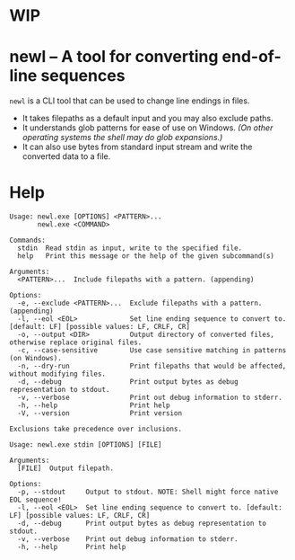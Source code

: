 # WIP

# newl – A tool for converting end-of-line sequences

`newl` is a CLI tool that can be used to change line endings in files.<br>

- It takes filepaths as a default input and you may also exclude paths.<br>
- It understands glob patterns for ease of use on Windows.
  _(On other operating systems the shell may do glob expansions.)_
- It can also use bytes from standard input stream and write the converted data to a file.

# Help

```
Usage: newl.exe [OPTIONS] <PATTERN>...
       newl.exe <COMMAND>

Commands:
  stdin  Read stdin as input, write to the specified file.
  help   Print this message or the help of the given subcommand(s)

Arguments:
  <PATTERN>...  Include filepaths with a pattern. (appending)

Options:
  -e, --exclude <PATTERN>...  Exclude filepaths with a pattern. (appending)
  -l, --eol <EOL>             Set line ending sequence to convert to. [default: LF] [possible values: LF, CRLF, CR]
  -o, --output <DIR>          Output directory of converted files, otherwise replace original files.
  -c, --case-sensitive        Use case sensitive matching in patterns (on Windows).
  -n, --dry-run               Print filepaths that would be affected, without modifying files.
  -d, --debug                 Print output bytes as debug representation to stdout.
  -v, --verbose               Print out debug information to stderr.
  -h, --help                  Print help
  -V, --version               Print version

Exclusions take precedence over inclusions.
```

```
Usage: newl.exe stdin [OPTIONS] [FILE]

Arguments:
  [FILE]  Output filepath.

Options:
  -p, --stdout     Output to stdout. NOTE: Shell might force native EOL sequence!
  -l, --eol <EOL>  Set line ending sequence to convert to. [default: LF] [possible values: LF, CRLF, CR]
  -d, --debug      Print output bytes as debug representation to stdout.
  -v, --verbose    Print out debug information to stderr.
  -h, --help       Print help
```
